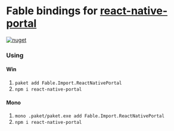 # Fable bindings for [react-native-portal](https://npmjs.com/package/react-native-portal)

[![nuget](https://badge.fury.io/nu/Fable.Import.ReactNativePortal.svg)](https://badge.fury.io/nu/Fable.Import.ReactNativePortal)


### Using 

#### Win
1. `paket add Fable.Import.ReactNativePortal`
2. `npm i react-native-portal`

#### Mono
1. `mono .paket/paket.exe add Fable.Import.ReactNativePortal`
2. `npm i react-native-portal`
